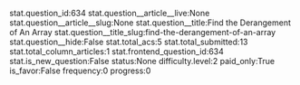 stat.question_id:634
stat.question__article__live:None
stat.question__article__slug:None
stat.question__title:Find the Derangement of An Array
stat.question__title_slug:find-the-derangement-of-an-array
stat.question__hide:False
stat.total_acs:5
stat.total_submitted:13
stat.total_column_articles:1
stat.frontend_question_id:634
stat.is_new_question:False
status:None
difficulty.level:2
paid_only:True
is_favor:False
frequency:0
progress:0
